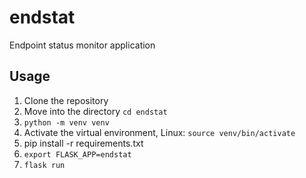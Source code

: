 # endstat
Endpoint status monitor application

## Usage
1. Clone the repository
2. Move into the directory `cd endstat`
3. `python -m venv venv`
4. Activate the virtual environment, Linux: `source venv/bin/activate`
5. pip install -r requirements.txt
6. `export FLASK_APP=endstat`
7. `flask run`